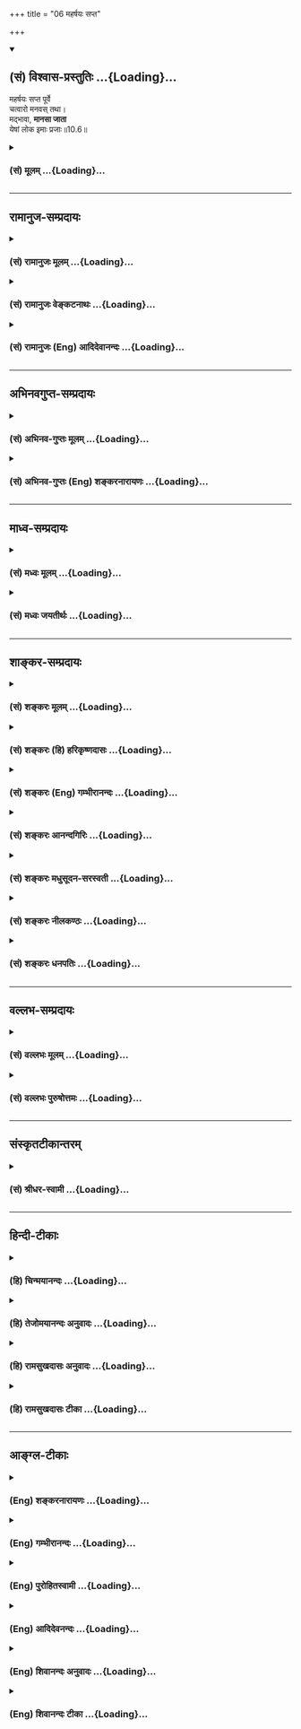 +++
title = "06 महर्षयः सप्त"

+++
<div class="js_include" newlevelforh1="2" title="(सं) विश्वास-प्रस्तुतिः" unfilled url="/purANam_vaiShNavam/mahAbhAratam/06-bhIShma-parva/03-bhagavad-gItA-parva/saMskRtam/vishvAsa-prastutiH/10_vibhUti-vistAra-yoga/06_maharShayaH_sapta.md">
<details open><summary><h2>(सं) विश्वास-प्रस्तुतिः ...{Loading}...</h2></summary>

महर्षयः सप्त पूर्वे  
चत्वारो मनवस् तथा।  
मद्भावा, **मानसा जाता**  
येषां लोक इमाः प्रजाः॥10.6॥
</details>
</div>
<div class="js_include collapsed" newlevelforh1="3" title="(सं) मूलम्" unfilled url="/purANam_vaiShNavam/mahAbhAratam/06-bhIShma-parva/03-bhagavad-gItA-parva/saMskRtam/mUlam/10_vibhUti-vistAra-yoga/06_maharShayaH_sapta.md">
<details><summary><h3>(सं) मूलम् ...{Loading}...</h3></summary>

महर्षयः सप्त पूर्वे चत्वारो मनवस्तथा।  
मद्भावा मानसा जाता येषां लोक इमाः प्रजाः।।10.6।।
</details>
</div>


_________________
## रामानुज-सम्प्रदायः
<div class="js_include collapsed" newlevelforh1="3" title="(सं) रामानुजः मूलम्" unfilled url="/purANam_vaiShNavam/mahAbhAratam/06-bhIShma-parva/03-bhagavad-gItA-parva/saMskRtam/rAmAnujaH/mUlam/10_vibhUti-vistAra-yoga/06_maharShayaH_sapta.md">
<details><summary><h3>(सं) रामानुजः मूलम् ...{Loading}...</h3></summary>

।।10.6।।**पूर्वे सप्त महर्षयः** अतीतमन्वन्तरे ये भृग्वादयः सप्त महर्षयो
नित्यसृष्टिप्रवर्तनाय ब्रह्मणो मनसः संभवाः नित्यस्थितिप्रवर्तनाय ये च
सावर्णिका नाम **चत्वारो मनवः** स्थिताः **येषां** संतानमये **लोके जाता
इमाः** सर्वाः **प्रजाः;** प्रतिक्षणम् आप्रलयाद् अपत्यानाम् उत्पादकाः
पालकाश्च भवन्ति; ते भृग्वादयो मनवः च **मद्भावाः;** मम यो भावः स एव येषां
भावः ते मद्भावाः; मन्मते स्थिताः मत्संकल्पानुवर्तिन इत्यर्थः।

</details>
</div>
<div class="js_include collapsed" newlevelforh1="3" title="(सं) रामानुजः वेङ्कटनाथः" unfilled url="/purANam_vaiShNavam/mahAbhAratam/06-bhIShma-parva/03-bhagavad-gItA-parva/saMskRtam/rAmAnujaH/venkaTanAthaH/10_vibhUti-vistAra-yoga/06_maharShayaH_sapta.md">
<details><summary><h3>(सं) रामानुजः वेङ्कटनाथः ...{Loading}...</h3></summary>

  
  
।।10.6।। सृष्टिस्थितिहेतुतया प्रसिद्धेषु महत्स्वपि हेतुभूतेषु
स्वतन्त्रत्वशङ्का न कार्या; अन्यसङ्कल्पप्रसूतेष्वपि
मत्सङ्कल्पमूलत्वमनुसन्धेयमित्यस्योदाहरणतयामहर्षयः इत्युच्यत
इत्यभिप्रायेणाहसर्वस्येति। येषां लोक इमाः प्रजाः
इत्येतदभिप्रेतकथनंसर्वस्य भूतजातस्येत्यादि। सृष्टिस्थित्योरिति महर्षिषु
मनुषु च क्रमादन्वेतव्यम्। सप्तर्षीणां
पूर्वत्वविशेषणविवक्षितमाहअतीतमन्वन्तर इति। भृग्वादय इति -- महर्षीणां
भृगुरहम् \[10।25\] इति तत्प्रधानत्वं हि वक्ष्यते -- सप्त ब्रह्माण
इत्येते पुराणे निश्चयं गताः \[म.भा.12।208।5\] इत्यादिस्मारणाय सप्तशब्दः।
आर्षेयवरणे वरणीयानां गोत्राणां प्रवर्तयितार
इत्यभिप्रायेणाहनित्यसृष्टिप्रवर्तनायेति। ब्रह्मणो मनसः सम्भवा इति। सौबाले
\[1\] -- स मानसान् सप्त पुत्रानसृजत् इत्यादि।
नैमित्तिकसृष्ट्यादिव्यवच्छेदाय नित्यशब्दः। ननु ब्रह्मदिवसे चतुर्दश मनवः
क्रमादधिकुर्वन्ति; एकस्मिन् मन्वन्तरे एक एव तत्कथं चत्वार इत्यत्राहये च
सावर्णिका नामेति। ब्रह्मसावर्णो; रुद्रसावर्णो; धर्मसावर्णो; दक्षसावर्णः
इति दक्षस्य दुहितरि तैश्चतुर्भिर्मानसा जनिताः। मद्भावाः इत्येतावदत्र
विधेयम् अन्यत्सर्वं पुराणादिप्रसिद्धमनूद्यते इति ज्ञापनाय
यच्छब्दः। सन्तानमय इति। जनो लोकः प्रोक्तः इति पाठाल्लोकोऽत्र सन्तानः। येषां
৷৷. लोके जाताः -- यत्पुत्रपौत्रादिभ्यो जाता इत्यर्थः। इमाः इति निर्देशः
कालान्तरवर्तिनित्यसृष्टेरपि सङ्ग्राहकः; न तु व्युदासकः ईश्वरस्य
तत्राप्यापरोक्ष्यादित्यभिप्रायेणाहप्रतिक्षणमाप्रलयादिति। उत्पादकाः
पालकाश्चेति महर्षीणां मनूनां च यथाक्रमं निर्देशः। उत्पादिकाः
इत्यादिस्त्रीलिङ्गपाठे तु तत्तत्प्रजाभिर्यथासम्भवमन्वयः। मम यो भावः स एव
येषां भाव इति भावसामानाधिकरण्ये फलितोक्तिरियम्; मध्यमपदलोपी वा समासः।
राज्ञो भाव एव किङ्करस्य भाव इतिवदभिप्रायसाम्यापेक्षयाऽयं व्यपदेश इति
दर्शयतिमन्मते स्थिता इति। स्वाच्छन्द्यादभिप्रायसाम्यं
भृत्यादिवद्बुद्धिपूर्वानुवर्तनमात्रं च व्युदस्यति -- मत्सङ्कल्पानुवर्तिन
इति।  
  

</details>
</div>
<div class="js_include collapsed" newlevelforh1="3" title="(सं) रामानुजः (Eng) आदिदेवानन्दः" unfilled url="/purANam_vaiShNavam/mahAbhAratam/06-bhIShma-parva/03-bhagavad-gItA-parva/saMskRtam/rAmAnujaH/english/AdidevAnandaH/10_vibhUti-vistAra-yoga/06_maharShayaH_sapta.md">
<details><summary><h3>(सं) रामानुजः (Eng) आदिदेवानन्दः ...{Loading}...</h3></summary>

10.6 'The seven great Rsis of yore', namely, those seven great Rsis like Bhrgu etc., were from the mind of Brahma in the cycle of the past Manu to perpetuate the creation permanently; and the four Manas called the sons of Savarna existed for the work of eternal sustentation. All creatures in the world are their progeny. So they are the generators of this progeny as also their sustainers till the time of Pralaya. These Bhrgu etc., and the Manus, derive their mental condition from Me. Their disposition is My disposition - they subsist on My disposition. The meaning is they follow My will.

</details>
</div>


_________________
## अभिनवगुप्त-सम्प्रदायः
<div class="js_include collapsed" newlevelforh1="3" title="(सं) अभिनव-गुप्तः मूलम्" unfilled url="/purANam_vaiShNavam/mahAbhAratam/06-bhIShma-parva/03-bhagavad-gItA-parva/saMskRtam/abhinava-guptaH/mUlam/10_vibhUti-vistAra-yoga/06_maharShayaH_sapta.md">
<details><summary><h3>(सं) अभिनव-गुप्तः मूलम् ...{Loading}...</h3></summary>

।।10.6 -- 10.11।। महर्षय इत्यादि भास्वता इत्यन्तम्। परस्परबोधनया
अन्योन्यबोधस्फारसंक्रमणात् सर्व एव हि प्रमातारः एक ईश्वर इति
विततव्याप्त्या +++(S;;N वितत्य व्याप्त्या)+++ सुखेनैव
सर्वशक्तिकसर्वगतस्वात्मरूपताधिगमेन +++(S -- ताधिशयनेन अधिगमेन)+++
माहेश्वर्यमेषामिति भावः +++(After इति भावः ;N add तेषां सततयुक्तानाम्
इत्यतः प्रभृति अध्यायान्ता टीका उट्टङ्किता युगपद्धि वेद्या। तेषामेव अनु
च अर्जुनप्रश्नपद्यानि षट् उल्लिखति। श्रीभगवान् अथवा बहुना इति पर्यन्तानि
पद्यानि 23 वक्ति।। These sentences are obviously of some copyist. It is
to be noted however,that the Mss. generally contain seven (not six)+++
verses of Arjuna and then 24 +++(not 23)+++ verses of the hagavan) ।

</details>
</div>
<div class="js_include collapsed" newlevelforh1="3" title="(सं) अभिनव-गुप्तः (Eng) शङ्करनारायणः" unfilled url="/purANam_vaiShNavam/mahAbhAratam/06-bhIShma-parva/03-bhagavad-gItA-parva/saMskRtam/abhinava-guptaH/english/shankaranArAyaNaH/10_vibhUti-vistAra-yoga/06_maharShayaH_sapta.md">
<details><summary><h3>(सं) अभिनव-गुप्तः (Eng) शङ्करनारायणः ...{Loading}...</h3></summary>

10.6 See Comment under 10.11

</details>
</div>


_________________
## माध्व-सम्प्रदायः
<div class="js_include collapsed" newlevelforh1="3" title="(सं) मध्वः मूलम्" unfilled url="/purANam_vaiShNavam/mahAbhAratam/06-bhIShma-parva/03-bhagavad-gItA-parva/saMskRtam/madhvaH/mUlam/10_vibhUti-vistAra-yoga/06_maharShayaH_sapta.md">
<details><summary><h3>(सं) मध्वः मूलम् ...{Loading}...</h3></summary>

।।10.6।। पूर्वे सप्तर्षयः -- मरीचिरत्र्यङ्गिरसौ पुलस्त्यः पुलहः क्रतुः।
वसिष्ठश्च महातेजाः इति मोक्षधर्मोक्ताः \[म.भा.12।335।28\]। ते हि
सर्वपुराणेषु उच्यन्ते। चत्वारः प्रथमाः स्वायम्भुवाद्याः तेषां हीमाः
प्रजाः -- नहि भविष्यतामिमाः प्रजा इति युक्तं -- विभागः प्राधान्यं च
प्राथमिकत्वादेव भवति। गौतमखिलेषु चोक्तम् -- स्वायम्भुवं रोचिषं च रैवतं च
तथोत्तमम्। वेद यः स प्रजावान् इति। पूर्वेभ्यो ह्युत्तरा जायन्त इत्येषां
प्राधान्यम्। अजातेषु च ज्यैष्ठ्यम्। तामसस्य भगवदवतारत्वादनुक्तिः। तच्च
भागवते प्रसिद्धम्। मानसत्वं च सर्वेषां मनूनामुक्तं भागवते ()ततो
मनून्ससर्जान्ते मनसा लोकभावनान् \[ \] इति। अन्यपुत्रत्वं त्वपरित्यज्यापि
शरीरं तद्भवति। प्रमाणं चोभयविधवाक्यान्यथाऽनुपपत्तिरेव। पूर्व इति
विशेषणाच्चैतत्सिद्धिः। मत्तो भावो येषां ते मद्भावाः। ये ते ब्रह्मणो
मानसा जातास्ते मत्त एव जाता इति भावः।

</details>
</div>
<div class="js_include collapsed" newlevelforh1="3" title="(सं) मध्वः जयतीर्थः" unfilled url="/purANam_vaiShNavam/mahAbhAratam/06-bhIShma-parva/03-bhagavad-gItA-parva/saMskRtam/madhvaH/jayatIrthaH/10_vibhUti-vistAra-yoga/06_maharShayaH_sapta.md">
<details><summary><h3>(सं) मध्वः जयतीर्थः ...{Loading}...</h3></summary>

।।10.6।। महर्षयः सप्त भृग्वादय इति शङ्करः; तदसत् पूर्व इति विशेषणेन
प्रथममन्वन्तरस्थानामेव ग्रहणस्योचितत्वात् मोक्षधर्मसंवादाच्चेति भावेनाह
-- **पूर्व** इति। इतोऽपि मरीच्यादय एवेत्याह -- **ते ही**ति। निरुपपदेन
सप्तर्षिशब्देनेति शेषः। पूर्वे इत्यस्योत्तरत्र सम्बन्धेऽपि एतत्सिद्धमिति
भावेनानेकप्रमाणोपन्यासः। ब्रह्मसावर्ण्यो रुद्रसावर्ण्यो दक्षसावर्ण्यो
धर्मसावर्ण्य इति भविष्यन्तश्चत्वारो मनव इत्यन्ये; तदसदिति भावेनाह --
**चत्वार** इति। स्वायम्भुवस्वारोचिषरैवतोत्तमाः। प्रथमातिक्रमे
कारणाभावादिति भावः। किञ्चयेषां लोक इमाः,प्रजाः इति विशेषणमेष्वेव
सम्भवति; नेतरेष्वतोऽप्येवमित्याह -- **तेषां ही**ति। इमा वर्तमानाः प्रजा
अपत्यानि। ननु चतुर्दशमनवस्तेषु चतुर्णां यत्पृथक्करणं तत्र कारणेन
भाव्यम्। अस्ति च तत्परोक्तेषु संज्ञासाम्यम् न तु स्वायम्भुवादिषु अतः
कथमेतत् इत्यत आह -- **विभाग** इति। प्राधान्यादेवेति शेषः
संज्ञासाम्यस्याप्रयोजकत्वात्। अन्यथा मेरुसावर्णेरपि ग्रहणप्रसङ्गादिति
भावः। अस्त्वेवं प्राधान्यं च परोक्तानामेवेत्यत आह -- **प्राधान्यं
चे**ति। स्वायम्भुवादीनामिति शेषः। किञ्च श्रुतौ स्वायम्भुवादीनामेव
पृथक्करणात्त एवात्रेत्याह -- **गौतमे**ति। पृथक्करणे न फलमिति शेषः।
प्राथमिकत्वादेव प्राधान्यं भवतीत्युक्तं तत्कथं इत्यत आह -- **पूर्वेभ्यो
ही**ति। तत्सन्ततावित्यर्थः। तेषां पूर्वेषां उत्तरान्प्रति।
तत्सन्ततावजातान् प्रति प्रथमानां कथं प्राधान्यं इत्यत आह --
**अजातेष्वि**ति। विषयसप्तमीयम्। ज्यैष्ठ्यं प्रथमानां प्राधान्यमित्यर्थः।
इदमुक्तं भवति -- प्रधानगुणभावो हि सति सम्बन्धे भवति। अयुगपद्भाविषु
चैतेषु प्रथमानामेव प्राधान्यं; उत्तरेषगुणत्वमुक्तविधया सम्भवति। न
त्वन्यथा कथमपीति। प्रथमाश्चेद्गृह्यन्ते तदा चतुर्थस्तामसो गीताभिप्रेततया
कुतो न व्याख्यायते इत्यत आह -- **तामसस्ये**ति। अनुक्तिरव्याख्यानं भगवति
चमद्भावा मानसा जाताः इति विशेषणासम्भवादिति भावः। तामसस्य भगवदवतारत्वं
कुतः इत्यत आह -- **तच्चे**ति। चतुर्थ उत्तमभ्राता मनुर्नाम्ना च तामसः।
\[भाग.8।1।27\] हरिरित्याहृतो येन गजेन्द्रो मोचितो ग्रहात् \[भाग.8।1।30\]
इत्यादिना। ननु यदि विशेषणासम्भवात्प्रथमप्राप्तातिक्रमेण तत्सम्भवतां
ग्रहणम्। तर्हिमानसा जाताः इति विशेषणासम्भवादेतान्परित्यज्य
ब्रह्मसावर्ण्यादय एव ग्राह्यास्तेषु तत्सम्भवादिति **भास्करः** तत्राह --
**मानसत्वं चे**ति। चतुर्णां दक्षदुहितरि किल भावो युगपदासीदित्येवंविधं
मानसत्वं न सर्वेषामिति चेत्; न अत्रार्थे तद्धितोत्पत्तेरस्मरणात्। ननु
ब्रह्मपुत्राः सन्तु मानसाः; न तु तदा ते मनवः; किन्तु मच्छरीरं परित्यज्य
प्रियव्रतादिपुत्रा जातास्तदैव; अतो मनुषु मानसत्वमसम्भाव्यमित्यत आह --
**अन्ये**ति। तन्मानसं शरीरं अपरित्यज्य स्थितानामप्यन्यपुत्रत्वं
सम्भवतीति योजना। द्वितीये शरीरे जाते तत्पूर्वशरीरेणैक्यमापद्यत इति
सम्प्रदायविदः। किमत्र प्रमाणं इत्यत आह -- **प्रमाणं** चेति। मनूनामेव
ब्रह्ममानसपुत्रत्ववाक्यं प्रियव्रतादिपुत्रत्ववाक्यं चेत्युभयविधवाक्यम्।
उपचारत्वकल्पना क्लिष्टैव। किञ्चपूर्वे इति विशेषणं पूर्वेणैव सम्बध्यते;
परेणैव वोभाभ्यामपीति त्रयः पक्षाः; पक्षत्रयेऽपि चत्वारो मनवः प्रथमा
एवेति सिध्यति आद्ये सप्तर्षीणां प्रथमत्वेन तत्साहचर्यात्;
द्वितीयतृतीययोर्वचनादेवेति भावेनाह -- **पूर्व** इति। मयि भावो येषामिति
व्याख्यानं प्रकृतासङ्गतं कारणत्वस्यात्र प्रकृतत्वादिति भावेनाह --
**मत्त** इति। भावो जन्म। ननुमानसा जाताः इत्यनेन भगवतस्तत्कारणत्वमुच्यते;
मैवन्ततो मनून् इति वचनस्य सत्वेन ब्रह्मणो मानसा जाता इति
व्याख्येयत्वात्; तर्हि कथं न व्याहतिः इत्यत आह -- **ये त** इति। मत्त एव
ब्रह्मान्तर्यामिणः। ब्रह्मा तु द्वारमात्रमिति भावः।

</details>
</div>


_________________
## शाङ्कर-सम्प्रदायः
<div class="js_include collapsed" newlevelforh1="3" title="(सं) शङ्करः मूलम्" unfilled url="/purANam_vaiShNavam/mahAbhAratam/06-bhIShma-parva/03-bhagavad-gItA-parva/saMskRtam/shankaraH/mUlam/10_vibhUti-vistAra-yoga/06_maharShayaH_sapta.md">
<details><summary><h3>(सं) शङ्करः मूलम् ...{Loading}...</h3></summary>

।।10.6।। --,**महर्षयः सप्त** भृग्वादयः **पूर्वे** अतीतकालसंबन्धिनः;
**चत्वारः मनवः तथा** सावर्णा इति प्रसिद्धाः; ते च **मद्भावाः**
मद्गतभावनाः वैष्णवेन सामर्थ्येन उपेताः; **मानसाः** मनसैव उत्पादिताः मया
**जाताः** उत्पन्नाः; **येषां** मनूनां महर्षीणां च सृष्टिः **लोके इमाः**
स्थावरजङ्गमलक्षणाः **प्रजाः**।।

</details>
</div>
<div class="js_include collapsed" newlevelforh1="3" title="(सं) शङ्करः (हि) हरिकृष्णदासः" unfilled url="/purANam_vaiShNavam/mahAbhAratam/06-bhIShma-parva/03-bhagavad-gItA-parva/saMskRtam/shankaraH/hindI/harikRShNadAsaH/10_vibhUti-vistAra-yoga/06_maharShayaH_sapta.md">
<details><summary><h3>(सं) शङ्करः (हि) हरिकृष्णदासः ...{Loading}...</h3></summary>

।।10.6।। तथा --, भृगु आदि सप्त महर्षि और पहले होनेवाले चार मनु जिनका अतीत
कालसे सम्बन्ध है और जो सावर्ण इस नामसे पुराणोंमें प्रसिद्ध हैं; ये सभी
मुझमें भावनावाले -- ईश्वरीय सामर्थ्यसे युक्त और मेरे द्वारा मनसे उत्पन्न
किये हुए हैं; जिस मनु और महर्षियोंकी रची हुई ये चर और अचररूप सब प्रजाएँ
लोकमें प्रसिद्ध हैं।

</details>
</div>
<div class="js_include collapsed" newlevelforh1="3" title="(सं) शङ्करः (Eng) गम्भीरानन्दः" unfilled url="/purANam_vaiShNavam/mahAbhAratam/06-bhIShma-parva/03-bhagavad-gItA-parva/saMskRtam/shankaraH/english/gambhIrAnandaH/10_vibhUti-vistAra-yoga/06_maharShayaH_sapta.md">
<details><summary><h3>(सं) शङ्करः (Eng) गम्भीरानन्दः ...{Loading}...</h3></summary>

10.6 Sapta, the seven; maharsayah, great sages-Bhrgu and others; tatha,
as also; catvarah, the four; manavah, Manus \[Savarni, Dharma-savarini,
Daksa-savarni, and Savarna.-Tr.\]- well known as Savarnas; purve, of
ancient days; yesam, of whom, of which Manus and the great sages; imah,
these; prajah, creatures, moving and non-moving; loke in the world, are
the creation; madbhavah, had their thoughts fixed on Me-they had their
minds fixed on Me, (and hence) they were endowed with the power of
Visnu; and they jatah, were born; manasa; from My mind-they were created
by Me through My mind itself.

</details>
</div>
<div class="js_include collapsed" newlevelforh1="3" title="(सं) शङ्करः आनन्दगिरिः" unfilled url="/purANam_vaiShNavam/mahAbhAratam/06-bhIShma-parva/03-bhagavad-gItA-parva/saMskRtam/shankaraH/AnandagiriH/10_vibhUti-vistAra-yoga/06_maharShayaH_sapta.md">
<details><summary><h3>(सं) शङ्करः आनन्दगिरिः ...{Loading}...</h3></summary>

।।10.6।। न केवलं भगवतः सर्वप्रकृतित्वमेव किंतु
सर्वज्ञत्वसर्वेश्वरत्वरूपमधिष्ठातृत्वमपीत्याह -- **किञ्चेति।** आद्या
भृग्वादयो वसिष्ठान्ताः सर्वज्ञा विद्यासंप्रदायप्रवर्तकाः। तथेति मनूनामपि
पूर्वत्वेनाद्यत्वमनुकृष्यते। के ते मनवस्तत्राह -- **सावर्णा इतीति।**
प्रसिद्धाः पुराणेषु प्रजानां पालकाः स्वयमीश्वराश्चेति शेषः। महर्षीणां
मनूनां च तुल्यं विशेषणं -- **ते चेति।** मयि सर्वज्ञे सर्वेश्वरे गता
भावना येषां ते तथा। भावनाफलमाह -- **वैष्णवेनेति।** वैष्णव्या
शक्त्याधिष्ठितत्वेन ज्ञानैश्वर्यवन्त इत्यर्थः। तेषां जन्मनो
वैशिष्ट्यमाचष्टे -- **मानसा इति।** मन्वादीनेव विशिनष्टि -- **येषामिति।**
विद्यया जन्मना च संततिभूता मन्वादीनामस्मिंल्लोके सर्वाः प्रजा इत्यर्थः।

</details>
</div>
<div class="js_include collapsed" newlevelforh1="3" title="(सं) शङ्करः मधुसूदन-सरस्वती" unfilled url="/purANam_vaiShNavam/mahAbhAratam/06-bhIShma-parva/03-bhagavad-gItA-parva/saMskRtam/shankaraH/madhusUdana-sarasvatI/10_vibhUti-vistAra-yoga/06_maharShayaH_sapta.md">
<details><summary><h3>(सं) शङ्करः मधुसूदन-सरस्वती ...{Loading}...</h3></summary>

।।10.6।। इतश्चैतदेवमाह -- महर्षयो वेदतदर्थद्रष्टारः सर्वज्ञा
विद्यासंप्रदायप्रवर्तका भृग्वाद्याः सप्त पूर्वे सर्गाद्यकालाविर्भूताः।
तथाच पुराणंभृगुं मरिचिमत्रिं च पुलस्त्यं पुलहं क्रतुम्। वसिष्ठं च
महातेजाः सोऽसृजन्मनसा सुतान्। सप्त ब्रह्माण इत्येते पुराणे निश्चयं गताः
इति। तथा चत्वारो मनवः सावर्णा इति प्रसिद्धाः। अथवा महर्षयः सप्त
भृग्वाद्याः;तेऽभ्योऽपि पूर्वे प्रथमाश्चत्वारः सनकाद्या महर्षयो; मनवस्तथा
स्वायंभुवाद्याश्चतुर्दश मयि परमेश्वरे भावो भावना येषां ते मद्भावा
मच्चिन्तनपराः। मद्भावनावशादाविर्भूतमदीयज्ञानैश्वर्यशक्तय इत्यर्थः।
मानसाः मनःसंकल्पादेवोत्पन्ना नतु योनिजाः। अतो विशुद्धजन्मत्वेन
सर्वप्राणिश्रेष्ठा मत्तएव हिरण्यगर्भात्मनो जाताः सर्गाद्यकाले
प्रादुर्भूताः। येषां महर्षीणां सप्तानां,भृग्वादीनां चतुर्णां च सनकादीनां
मनूनां च चतुर्दशानां अस्मिल्ँ लोके जन्मना च विद्यया च सन्ततिभूता इमा
ब्राह्मणाद्याः सर्वाः प्रजाः।

</details>
</div>
<div class="js_include collapsed" newlevelforh1="3" title="(सं) शङ्करः नीलकण्ठः" unfilled url="/purANam_vaiShNavam/mahAbhAratam/06-bhIShma-parva/03-bhagavad-gItA-parva/saMskRtam/shankaraH/nIlakaNThaH/10_vibhUti-vistAra-yoga/06_maharShayaH_sapta.md">
<details><summary><h3>(सं) शङ्करः नीलकण्ठः ...{Loading}...</h3></summary>

।।10.6।। एतदेव शिष्टाचारप्रदर्शनेन द्रढयति -- **महर्षय इति।** सप्त
भृग्वाद्याश्चत्वारः सनकादयश्च पूर्वे प्रसिद्धा महर्षय इति संबन्धः। तथा
मनवश्चतुदर्श प्रसिद्धाः। ते सर्वे मानसा हिरण्यगर्भरूपस्य मम मनस
एवोद्भूता अयोनिजा जाता उत्पन्नाः। इमाः प्रजाश्चतुर्विधा अयं लोकश्च
तदाधारभूतः तदुभयं येषां यत्संबन्धि संततिर्येषां संततिरित्यर्थः। यद्ववा
येषामिति षष्ठी पञ्चम्यर्थे। येभ्य इमाः प्रजा अयं लोकश्च जाता इत्यर्थः।
तेऽपि मद्भावा मय्येव भावो मनो येषां ते। प्रसिद्धमहिमानोऽप्येते यतो
मामेवोपासतेऽतस्त्वमपि मामुपास्वेति भावः।

</details>
</div>
<div class="js_include collapsed" newlevelforh1="3" title="(सं) शङ्करः धनपतिः" unfilled url="/purANam_vaiShNavam/mahAbhAratam/06-bhIShma-parva/03-bhagavad-gItA-parva/saMskRtam/shankaraH/dhanapatiH/10_vibhUti-vistAra-yoga/06_maharShayaH_sapta.md">
<details><summary><h3>(सं) शङ्करः धनपतिः ...{Loading}...</h3></summary>

।।10.6।। स्वसामर्थ्यंयुक्तानां स्वेनोत्पादितानां भृग्वादीनामपि
लोकेश्वरत्वं प्रसिद्धं किं वक्त्वयं मम लोकमहेश्वरत्वमित्याह -- महर्षय
इति। महर्षयः सप्त भृग्वादयः पूर्वेऽतीतकालसंबन्धिनोभृगु मरीचिमत्रिं च
पुलस्त्यं पुलहं क्रतुं। वसिष्ठं च महातेजाः सोऽसृजन्मनसा सुतान्
इत्युक्ताःचत्वारो मनवस्तथा; सावर्णिस्तु मनुर्योऽसौ मैत्रेय भविता ततः।
नवमो दक्ष्सावर्णिर्मैत्रेय भविता मनुः। एकादशश्र्च भविता धर्मसावर्णिको
मनुः। रुद्रपुत्रस्तु सावर्णो भविता द्वादशो मनुः।। इति विष्णुपुराणादौ
सावर्णा इति प्रसिद्धाः। महर्षयः सप्त भृग्वादयः। तेभ्योऽपि पूर्वे
प्रथमाश्चत्वारः सन्काद्या महर्षयः मनवस्तथा स्वयंभुवाद्याश्चतुर्दशेति वा।
अस्मिन्पक्षे सनकाद्याश्र्चतुर्दशेत्यध्याहारदोषमभिप्रेत्याचार्यैरयं पक्षो
न प्रदर्शितः। ते च मद्भावा मद्भतभावना मयि परमात्मनि भावना येषामतो
वैष्णवेन सामर्थ्येन युक्ता मानसा मया मनसैवोत्पादिताः सन्तो जाताः
उत्पन्ना यथायथं योनितोऽयोनितश्च येषां महर्षीणां मनूनां च लोके इमा
विद्यया च जन्मना च सन्ततिभूताः प्रजाः स्थावरजंगमलक्षणाः।

</details>
</div>


_________________
## वल्लभ-सम्प्रदायः
<div class="js_include collapsed" newlevelforh1="3" title="(सं) वल्लभः मूलम्" unfilled url="/purANam_vaiShNavam/mahAbhAratam/06-bhIShma-parva/03-bhagavad-gItA-parva/saMskRtam/vallabhaH/mUlam/10_vibhUti-vistAra-yoga/06_maharShayaH_sapta.md">
<details><summary><h3>(सं) वल्लभः मूलम् ...{Loading}...</h3></summary>

।।10.6।। एवं जातस्य गुणसर्गस्य हेतुरहमज एक इत्युक्त्वाअहमादिर्हि देवानां
\[10।2\] इति व्याचष्टे -- महर्षय इति। गुणसंसर्गिण एते पूर्वे
भृग्वादयःसप्त ब्रह्माण्ड इत्येते पुराणे निश्चयं गताः
\[म.भा.12।208।5\],इत्यादिपुराणप्रसिद्धाः। मानसाः तथा चतुर्दशसु मनुषु
पूर्वे प्रथमाश्चत्वारो मनवः स्वायम्भुवस्वारोचिषोत्तमतामसाख्या इत्येते
नित्यसर्गप्रवर्त्तनार्था मद्भावा जाताः; मत्त एवेत्यनुवर्त्तनीयम्। एतेन
कारणभूतसर्वर्षिमनुदेवानामादिभूततयाऽनादित्वं स्वस्योक्तम्। एतेषां तु
बुद्ध्यादिवन्न प्राकृतभावत्वमेव; किन्तु मद्भावत्वमिति। तदाह -- मद्भावा
इति। मम भावः सामर्थ्यं तेजोभावो वा येषु ते तथा; एते मानसा भावाश्चेतनाः
मत् मत्तो जाता इति वा; अथवा बुद्ध्यादयो येषां लोक इमाः प्रजास्ते
महर्षिमन्वादयश्चेत्येते सर्वे भावा मत् मत्तो मानसा जाताःइच्छामात्रेण
मनसा प्रवाहं सृष्टवान् हरिः इति भगवन्मुखोक्तेः सोऽकामयत बहु स्यां
प्रजायेय \[तै.उ.2।6।1\] इति असतोऽधिमनो यस्य मनः प्रजापतिमसृजत; प्रजापतिः
प्रजा असृजत; तद्वा इदं मय्येव परमं प्रतिष्ठितम्। मनसो ह्येव खल्विमानि
भूतानि जायन्ते; मनसो वशे सर्वमिदं बभूव; कामस्तदग्रे समवर्त्तताधीः
इत्यादिश्रुतेश्च।

</details>
</div>
<div class="js_include collapsed" newlevelforh1="3" title="(सं) वल्लभः पुरुषोत्तमः" unfilled url="/purANam_vaiShNavam/mahAbhAratam/06-bhIShma-parva/03-bhagavad-gItA-parva/saMskRtam/vallabhaH/puruShottamaH/10_vibhUti-vistAra-yoga/06_maharShayaH_sapta.md">
<details><summary><h3>(सं) वल्लभः पुरुषोत्तमः ...{Loading}...</h3></summary>

  
  
।।10.6।। ननु कृष्यादिप्रयुक्तधर्माचरणादिभिः सर्वेषां तत्तत्फलरूपा भावा
भवन्ति; तत्कथं भवत एव इत्याकाङ्क्षायामाह -- महर्षय इति। महर्षयः सप्त
भृग्वादयः; ततः पूर्वे अन्ये चत्वारो महर्षयः; तथा स्वायम्भुवादयो मनवः;
हिरण्यगर्भात्मनो मम मानसा मद्भावा मदीयोऽनुभावो मत्क्रीडार्थरूपो येषु
तादृशा जाताः। येषां लोके इमाः प्रजास्तदुक्तप्रवर्तमाना भवन्तीत्यर्थः।
अतोऽपि मत्त एव भवन्तीति भावः।  
  

</details>
</div>


_________________
## संस्कृतटीकान्तरम्
<div class="js_include collapsed" newlevelforh1="3" title="(सं) श्रीधर-स्वामी" unfilled url="/purANam_vaiShNavam/mahAbhAratam/06-bhIShma-parva/03-bhagavad-gItA-parva/saMskRtam/shrIdhara-svAmI/10_vibhUti-vistAra-yoga/06_maharShayaH_sapta.md">
<details><summary><h3>(सं) श्रीधर-स्वामी ...{Loading}...</h3></summary>

।।10.6।। किंच **-- महर्षय इति।** सप्त महर्षयोभृग्वादयः सप्त ब्राह्मणा
इत्येते पुराणे निश्चयं गता इत्यादि पुराणप्रसिद्धाः। तेभ्योऽपि
पूर्वेऽन्ये चत्वारो महर्षयः सनकादयः; तथा मनवः स्वायंभुवादयः मद्भावा
मदीयो भावः प्रभावो येषु ते हिरण्यगर्भात्मनो ममैव मनसः
संकल्पमात्राज्जाताः। प्रभावमेवाह **-- येषामिति।** येषां भृग्वादीनां च
सनकादीनां चेमा ब्राह्मणाद्या लोके वर्धमाना यथायथं पुत्रपौत्रादिरूपाः
शिष्यादिरूपाश्च प्रजा जाता वर्तन्ते।

</details>
</div>


_________________
## हिन्दी-टीकाः
<div class="js_include collapsed" newlevelforh1="3" title="(हि) चिन्मयानन्दः" unfilled url="/purANam_vaiShNavam/mahAbhAratam/06-bhIShma-parva/03-bhagavad-gItA-parva/hindI/chinmayAnandaH/10_vibhUti-vistAra-yoga/06_maharShayaH_sapta.md">
<details><summary><h3>(हि) चिन्मयानन्दः ...{Loading}...</h3></summary>

।।10.6।। इस अध्याय के दूसरे श्लोक में जिस सिद्धांत का संकेत मात्र किया
गया है कि किस प्रकार सप्तर्षि; सनकादि चार कुमार और चौदह मनु; परमेश्वर के
मन से उत्पन्न हुए हैं। ये सभी मिलकर जगत् के उपादान और निमित्त कारण हैं;
क्योंकि यहाँ कहा गया है; इनसे यह सम्पूर्ण प्रजा उत्पन्न हुई है। सप्तर्षि
जिन्हें पुराणों में मानवीय रूप में चित्रित किया गया है; वे सप्तर्षि
अध्यात्मशास्त्र की दृष्टि से महत् तत्त्व; अहंकार और पंच तन्मात्राएं हैं।
इन सब के संयुक्त रूप को ही जगत् कहते हैं। व्यक्तिगत दृष्टि से;
सप्तर्षियों के रूपक का आशय समझना बहुत सरल है। हम जानते हैं कि जब हमारे
मन में कोई संकल्प उठता है; तब वह स्वयं हमें किसी भी प्रकार से विचलित
करने में समर्थ नहीं होता। परन्तु; किसी एक विषय के प्रति जब यह संकल्प
केन्द्रीभूत होकर कामना का रूप ले लेता है; तब कामना में परिणित वही संकल्प
अत्यन्त शक्तिशाली बनकर हमारी शान्ति और सन्तुलन को नष्ट कर देता है। ये
संकल्प ही बाहर प्रक्षेपित होकर पंच विषयों का ग्रहण और उनके प्रति हमारी
प्रतिक्रियायें व्यक्त कराते हैं। यह संकल्पधारा और इसका प्रक्षेपण ये
दोनों मिलकर हमारे सुखदुख पूर्ण यशअपयश तथा प्रयत्न और प्राप्ति के छोटे से
जगत् के निमित्त और उपादान कारण बन जाते हैं। पूर्वकाल के चार (सनकादि) और
मनु श्री शंकराचार्य अपने भाष्य में इस प्रकार पदच्छेद करते हैं कि
पूर्वकाल सम्बन्धी और चार मनु। यहाँ इसका आध्यात्मिक विश्लेषण करना उचित है
जिसके लिए हमें दूसरी पंक्ति में आधार भी मिलता है। भगवान् कहते हैं; ये सब
मेरे मन से अर्थात् संकल्प से ही प्रकट हुए हैं। पुराणों में ऐसा वर्णन किया
गया है कि सृष्टि के प्रारम्भ में ही सृष्टिकर्ता ब्रह्माजी से चार मानस
पुत्र सनत्कुमार; सनक; सनातन और सनन्दन का जन्म हुआ। हममें से प्रत्येक
(व्यष्टि) व्यक्ति में निहित सृजन शक्ति अथवा सृजन की प्रवृत्ति के माध्यम
से व्यक्त चैतन्य ही व्यष्टि सृष्टि का निर्माता है। यह सृजन की प्रवृत्ति
अन्तकरण के चार भागों में व्यक्त होती है तभी किसी प्रकार का निर्माण कार्य
होता है। वे चार भाग हैं संकल्प (मन); निश्चय (बुद्धि); पूर्वज्ञान का
स्मरण (चित्त) और कर्तृत्वाभिमान (अहंकार)। मन; बुद्धि; चित्त और अहंकार इन
चारों को उपर्युक्त चार मानस पुत्रों के द्वारा इंगित किया गया है। इस
प्रकार एक ही श्लोक में समष्टि और व्यष्टि की सृष्टि के कारण बताए गए हैं।
समष्टि सृष्टि की उत्पत्ति एवं स्थिति के लिए महत् तत्त्व; अहंकार और पंच
तन्मात्राएं कारण हैं; जबकि व्यष्टि सृष्टि का निर्माण मन; बुद्धि; चित्त
और अहंकार की क्रियाओं से होता है। संक्षेप में; सप्तर्षि समष्टि सृष्टि के
तथा चार मानस पुत्र व्यष्टि सृष्टि के निमित्त और उपादान कारण हैं। व्यष्टि
और समष्टि की दृष्टि से; सृष्टि के अभिप्राय को समझने की क्या आवश्यकता है
सुनो --

</details>
</div>
<div class="js_include collapsed" newlevelforh1="3" title="(हि) तेजोमयानन्दः अनुवादः" unfilled url="/purANam_vaiShNavam/mahAbhAratam/06-bhIShma-parva/03-bhagavad-gItA-parva/hindI/tejomayAnandaH/anuvAdaH/10_vibhUti-vistAra-yoga/06_maharShayaH_sapta.md">
<details><summary><h3>(हि) तेजोमयानन्दः अनुवादः ...{Loading}...</h3></summary>

।।10.6।। सात महर्षिजन, पूर्वकाल के चार (सनकादि) तथा (चौदह) मनु ये मेरे
प्रभाव वाले मेरे संकल्प से उत्पन्न हुए हैं, जिनकी संसार (लोक) में यह
प्रजा है।।

</details>
</div>
<div class="js_include collapsed" newlevelforh1="3" title="(हि) रामसुखदासः अनुवादः" unfilled url="/purANam_vaiShNavam/mahAbhAratam/06-bhIShma-parva/03-bhagavad-gItA-parva/hindI/rAmasukhadAsaH/anuvAdaH/10_vibhUti-vistAra-yoga/06_maharShayaH_sapta.md">
<details><summary><h3>(हि) रामसुखदासः अनुवादः ...{Loading}...</h3></summary>

।।10.6।। सात महर्षि और उनसे भी पूर्वमें होनेवाले चार सनकादि तथा चौदह मनु
-- ये सब-के-सब मेरे मनसे पैदा हुए हैं और मेरेमें भाव (श्रद्धाभक्ति)
रखनेवाले हैं, जिनकी संसारमें यह सम्पूर्ण प्रजा है।

</details>
</div>
<div class="js_include collapsed" newlevelforh1="3" title="(हि) रामसुखदासः टीका" unfilled url="/purANam_vaiShNavam/mahAbhAratam/06-bhIShma-parva/03-bhagavad-gItA-parva/hindI/rAmasukhadAsaH/TIkA/10_vibhUti-vistAra-yoga/06_maharShayaH_sapta.md">
<details><summary><h3>(हि) रामसुखदासः टीका ...{Loading}...</h3></summary>

।।10.6।।***व्याख्या --***\[पीछेके दो श्लोकोंमें भगवान्ने प्राणियोंके
भाव-रूपसे बीस विभूतियाँ बतायीं। अब इस श्लोकमें व्यक्ति-रूपसे पचीस
विभूतियाँ बता रहे हैं, जो कि प्राणियोंमें विशेष प्रभावशाली और जगत्के
कारण हैं। \]  
  
**'महर्षयः सप्त'--** जो दीर्घ आयुवाले; मन्त्रोंको प्रकट करनेवाले;
ऐश्वर्यवान्; दिव्य दृष्टिवाले; गुण, विद्या; आदिसे वृद्ध धर्मका साक्षात्
करनेवाले; और गोत्रोंके प्रवर्तक हैं -- ऐसे सातों गुणोंसे युक्त ऋषि
सप्तर्षि कहे जाते हैं **(टिप्पणी प₀ 540.1)**। मरीचि, अङ्गिरा, अत्रि,
पुलस्त्य, पुलह, क्रतु और वसिष्ठ -- ये सातों ऋषि उपर्युक्त सातों ही
गुणोंसे युक्त हैं। ये सातों ही वेदवेत्ता हैं, वेदोंके आचार्य माने गये
हैं, प्रवृत्ति-धर्मका संचालन करनेवाले हैं और प्रजापतिके कार्यमें नियुक्त
किये गये हैं **(टिप्पणी प₀ 540.2)**। इन्हीं सात ऋषियोंको यहाँ 'महर्षि'
कहा गया है।

</details>
</div>


_________________
## आङ्ग्ल-टीकाः
<div class="js_include collapsed" newlevelforh1="3" title="(Eng) शङ्करनारायणः" unfilled url="/purANam_vaiShNavam/mahAbhAratam/06-bhIShma-parva/03-bhagavad-gItA-parva/english/shankaranArAyaNaH/10_vibhUti-vistAra-yoga/06_maharShayaH_sapta.md">
<details><summary><h3>(Eng) शङ्करनारायणः ...{Loading}...</h3></summary>

10.6. The ancient Seven Great-Seers and also the Four Manus, of whom these creatures in this world are offsprings-they have been born as My mental dispositions.

</details>
</div>
<div class="js_include collapsed" newlevelforh1="3" title="(Eng) गम्भीरानन्दः" unfilled url="/purANam_vaiShNavam/mahAbhAratam/06-bhIShma-parva/03-bhagavad-gItA-parva/english/gambhIrAnandaH/10_vibhUti-vistAra-yoga/06_maharShayaH_sapta.md">
<details><summary><h3>(Eng) गम्भीरानन्दः ...{Loading}...</h3></summary>

10.6 The seven great sages as also the four Manus of anceint days, of whom are these creatures in the world, had their thoughts fixed on Me,
and they were born from My mind.

</details>
</div>
<div class="js_include collapsed" newlevelforh1="3" title="(Eng) पुरोहितस्वामी" unfilled url="/purANam_vaiShNavam/mahAbhAratam/06-bhIShma-parva/03-bhagavad-gItA-parva/english/purohitasvAmI/10_vibhUti-vistAra-yoga/06_maharShayaH_sapta.md">
<details><summary><h3>(Eng) पुरोहितस्वामी ...{Loading}...</h3></summary>

10.6 The seven Great Seers,\* the Progenitors of mankind, the Ancient Four,\*\* and the Lawgivers were born of My Will and come forth direct from Me. The race of mankind has sprung from them. \[\* Mareechi, Atri,
Angira, Pulah, Kratu, Pulastya, Vahishta. \*\* The Masters: Sanak,
Sanandan, Sanatan, Sanatkumar.\]

</details>
</div>
<div class="js_include collapsed" newlevelforh1="3" title="(Eng) आदिदेवनन्दः" unfilled url="/purANam_vaiShNavam/mahAbhAratam/06-bhIShma-parva/03-bhagavad-gItA-parva/english/AdidevanandaH/10_vibhUti-vistAra-yoga/06_maharShayaH_sapta.md">
<details><summary><h3>(Eng) आदिदेवनन्दः ...{Loading}...</h3></summary>

10.6 The seven great seers of yore and similarly the four Manus, all possessing My mental disposition, were born of My mind. All these creatures of the world are descended from them.

</details>
</div>
<div class="js_include collapsed" newlevelforh1="3" title="(Eng) शिवानन्दः अनुवादः" unfilled url="/purANam_vaiShNavam/mahAbhAratam/06-bhIShma-parva/03-bhagavad-gItA-parva/english/shivAnandaH/anuvAdaH/10_vibhUti-vistAra-yoga/06_maharShayaH_sapta.md">
<details><summary><h3>(Eng) शिवानन्दः अनुवादः ...{Loading}...</h3></summary>

10.6 The seven great sages, the ancient four and also the Manus,
possessed of powers like Me (on account of their minds being fixed on Me), were born of (My) mind; from them are these creatures born in this world.

</details>
</div>
<div class="js_include collapsed" newlevelforh1="3" title="(Eng) शिवानन्दः टीका" unfilled url="/purANam_vaiShNavam/mahAbhAratam/06-bhIShma-parva/03-bhagavad-gItA-parva/english/shivAnandaH/TIkA/10_vibhUti-vistAra-yoga/06_maharShayaH_sapta.md">
<details><summary><h3>(Eng) शिवानन्दः टीका ...{Loading}...</h3></summary>

10.6 महर्षयः the great Rishis; सप्त seven; पूर्वे ancient; चत्वारः four;
मनवः Manus; तथा also; मद्भावाः possessed of powers like Me; मानसाः from mind; जाताः born; येषाम् from whom; लोके in world; इमाः these; प्रजाः
creatures. Commentary In the beginning I was alone and from Me came the mind and from the mind were produced the seven sages (such as Bhrigu;
Vasishtha and others); the ancient four Kumaras (Sanaka; Sanandana;
Sanatkumara and Sanatsujata); as well as the four Manus of the past ages known as Savarnis; all of whom directed their thoughts to Me exclusively and were therefore endowed with divine powers and supreme wisdom.The four Kumaras (chaste; ascetic youths) declined to marry and create offspring. They preferred to remain perpetual celibates and to practise BrahmaVichara or profound meditation on Brahman or the Absolute.They were all created by Me; by mind alone. They were all mindborn sons of Brahma. They were not born from the womb like ordinary mortals. Manavah;
men; the present inhabitants of this world; are the sons of Manu. The Manus are the mindborn sons of God. These creatures which consist of the moving and the unmoving beings are born of the seven great sages and the four Manus. The great sages were original teaches of BrahmaVidya or the ancient wisdom of the Upanishads. The Manus were the rulers of men. They framed the code or rules of conduct or the laws of Dharma for the guidance and uplift of humanity.The seven great sages represent the seven planes also. In the macrocosm; Mahat or cosmic Buddhi; Ahamkara or the cosmic egoism and the five Tanmatras or the five rootelements of which the five great elements; viz.; earth; water; fire; air and ether are the gross forms; represent the seven great sages. This gross universe with the moving and the unmoving beings and the subtle inner world have come out of the above seven principles. In mythology or the Puranic terminology these seven principles have been symbolised and give human names. Bhrigu; Marichi; Atri; Pulastya; Pulaha; Kratu and Vasishtha are the seven great sages.In the microcosm; Manas (mind);
Buddhi (intellect); Chitta (subconsciousness) and Ahamkara (egoism) have been symbolised as the four Manus and given human names. The first group forms the base of the macrocosm. The second group forms the base of the microcosm (individuals). These two groups constitute this vast universe of sentient life.Madbhava with their being in Me; of My nature.

</details>
</div>
